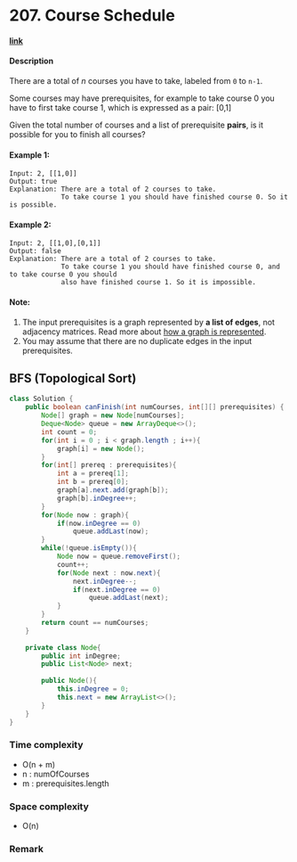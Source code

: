 # 207. Course Schedule

#### [link](https://leetcode.com/problems/course-schedule/)

#### Description
There are a total of *n* courses you have to take, labeled from `0` to `n-1`.

Some courses may have prerequisites, for example to take course 0 you have to first take course 1, which is expressed as a pair: [0,1]

Given the total number of courses and a list of prerequisite **pairs**, is it possible for you to finish all courses?

#### Example 1:
```
Input: 2, [[1,0]] 
Output: true
Explanation: There are a total of 2 courses to take. 
             To take course 1 you should have finished course 0. So it is possible.

```
#### Example 2:
```
Input: 2, [[1,0],[0,1]]
Output: false
Explanation: There are a total of 2 courses to take. 
             To take course 1 you should have finished course 0, and to take course 0 you should
             also have finished course 1. So it is impossible.
```

#### Note:
1. The input prerequisites is a graph represented by **a list of edges**, not adjacency matrices. Read more about [how a graph is represented](https://www.khanacademy.org/computing/computer-science/algorithms/graph-representation/a/representing-graphs).
2. You may assume that there are no duplicate edges in the input prerequisites.


## BFS (Topological Sort)
```java
class Solution {
    public boolean canFinish(int numCourses, int[][] prerequisites) {
        Node[] graph = new Node[numCourses];
        Deque<Node> queue = new ArrayDeque<>();
        int count = 0;
        for(int i = 0 ; i < graph.length ; i++){
            graph[i] = new Node();
        }
        for(int[] prereq : prerequisites){
            int a = prereq[1];
            int b = prereq[0];
            graph[a].next.add(graph[b]);
            graph[b].inDegree++;
        }
        for(Node now : graph){
            if(now.inDegree == 0)
                queue.addLast(now);
        }
        while(!queue.isEmpty()){
            Node now = queue.removeFirst();
            count++;
            for(Node next : now.next){
                next.inDegree--;
                if(next.inDegree == 0)
                    queue.addLast(next);
            }
        }
        return count == numCourses;
    }
    
    private class Node{
        public int inDegree;
        public List<Node> next;
        
        public Node(){
            this.inDegree = 0;
            this.next = new ArrayList<>();
        }
    }
}
```
### Time complexity
* O(n + m)
* n : numOfCourses
* m : prerequisites.length
### Space complexity
* O(n)
### Remark